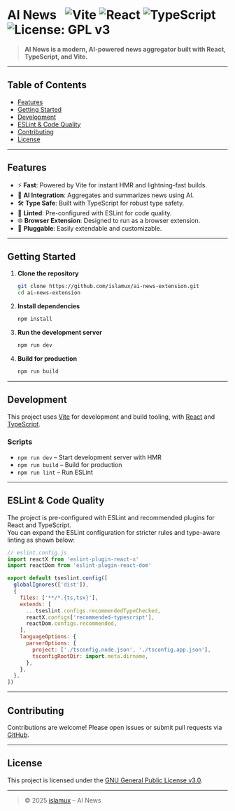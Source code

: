 # AI News &nbsp; ![Vite](https://img.shields.io/badge/Vite-646CFF?logo=vite&logoColor=white) ![React](https://img.shields.io/badge/React-20232A?logo=react&logoColor=61DAFB) ![TypeScript](https://img.shields.io/badge/TypeScript-3178C6?logo=typescript&logoColor=white) ![License: GPL v3](https://img.shields.io/badge/License-GPLv3-blue.svg)

> **AI News is a modern, AI-powered news aggregator built with React, TypeScript, and Vite.**

---

## Table of Contents

- [Features](#features)
- [Getting Started](#getting-started)
- [Development](#development)
- [ESLint & Code Quality](#eslint--code-quality)
- [Contributing](#contributing)
- [License](#license)

---

## Features

- ⚡️ **Fast**: Powered by Vite for instant HMR and lightning-fast builds.
- 🧠 **AI Integration**: Aggregates and summarizes news using AI.
- 🛠️ **Type Safe**: Built with TypeScript for robust type safety.
- 🧹 **Linted**: Pre-configured with ESLint for code quality.
- 🌐 **Browser Extension**: Designed to run as a browser extension.
- 🔌 **Pluggable**: Easily extendable and customizable.

---

## Getting Started

1. **Clone the repository**
   ```bash
   git clone https://github.com/islamux/ai-news-extension.git
   cd ai-news-extension
   ```

2. **Install dependencies**
   ```bash
   npm install
   ```

3. **Run the development server**
   ```bash
   npm run dev
   ```

4. **Build for production**
   ```bash
   npm run build
   ```

---

## Development

This project uses [Vite](https://vitejs.dev/) for development and build tooling, with [React](https://react.dev/) and [TypeScript](https://www.typescriptlang.org/).

### Scripts

- `npm run dev` – Start development server with HMR
- `npm run build` – Build for production
- `npm run lint` – Run ESLint

---

## ESLint & Code Quality

The project is pre-configured with ESLint and recommended plugins for React and TypeScript.  
You can expand the ESLint configuration for stricter rules and type-aware linting as shown below:

```js
// eslint.config.js
import reactX from 'eslint-plugin-react-x'
import reactDom from 'eslint-plugin-react-dom'

export default tseslint.config([
  globalIgnores(['dist']),
  {
    files: ['**/*.{ts,tsx}'],
    extends: [
      ...tseslint.configs.recommendedTypeChecked,
      reactX.configs['recommended-typescript'],
      reactDom.configs.recommended,
    ],
    languageOptions: {
      parserOptions: {
        project: ['./tsconfig.node.json', './tsconfig.app.json'],
        tsconfigRootDir: import.meta.dirname,
      },
    },
  },
])
```

---

## Contributing

Contributions are welcome! Please open issues or submit pull requests via [GitHub](https://github.com/islamux/ai-news-extension).

---

## License

This project is licensed under the [GNU General Public License v3.0](LICENSE).

---

> © 2025 [islamux](https://github.com/islamux) – AI News
